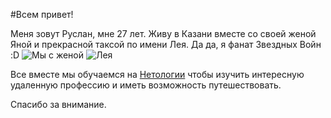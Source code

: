 #Всем привет!

Меня зовут Руслан, мне 27 лет. Живу в Казани вместе со своей женой Яной и прекрасной таксой по имени Лея. Да да, я фанат Звездных Войн :D
![Мы с женой](https://drive.google.com/file/d/1J6eGvOMIcPyRfVthzVuKegSYusx7geNY/view?usp=sharing)
![Лея](https://drive.google.com/file/d/1ENhfN8u0tMJFs7VIwHRxV6unZWPRgJ_j/view?usp=sharing)

Все вместе мы обучаемся на [Нетологии](https://netology.ru/) чтобы изучить интересную удаленную профессию и иметь возможность путешествовать.

Спасибо за внимание.